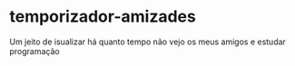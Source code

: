 # temporizador-amizades
Um jeito de isualizar há quanto tempo não vejo os meus amigos e estudar programação
